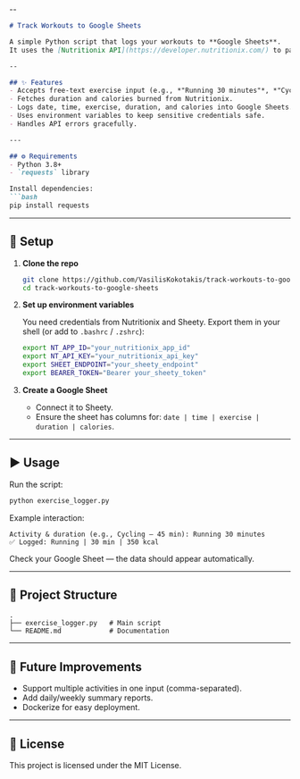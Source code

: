 --

````markdown
# Track Workouts to Google Sheets

A simple Python script that logs your workouts to **Google Sheets**.  
It uses the [Nutritionix API](https://developer.nutritionix.com/) to parse natural-language exercise descriptions and the [Sheety API](https://sheety.co/) to record the results in a spreadsheet.

--

## ✨ Features
- Accepts free-text exercise input (e.g., *"Running 30 minutes"*, *"Cycling 45 min"*).
- Fetches duration and calories burned from Nutritionix.
- Logs date, time, exercise, duration, and calories into Google Sheets.
- Uses environment variables to keep sensitive credentials safe.
- Handles API errors gracefully.

---

## ⚙️ Requirements
- Python 3.8+
- `requests` library

Install dependencies:
```bash
pip install requests
````

---

## 🔑 Setup

1. **Clone the repo**

   ```bash
   git clone https://github.com/VasilisKokotakis/track-workouts-to-google-sheets.git
   cd track-workouts-to-google-sheets
   ```

2. **Set up environment variables**

   You need credentials from Nutritionix and Sheety.
   Export them in your shell (or add to `.bashrc` / `.zshrc`):

   ```bash
   export NT_APP_ID="your_nutritionix_app_id"
   export NT_API_KEY="your_nutritionix_api_key"
   export SHEET_ENDPOINT="your_sheety_endpoint"
   export BEARER_TOKEN="Bearer your_sheety_token"
   ```

3. **Create a Google Sheet**

   * Connect it to Sheety.
   * Ensure the sheet has columns for:
     `date | time | exercise | duration | calories`.

---

## ▶️ Usage

Run the script:

```bash
python exercise_logger.py
```

Example interaction:

```
Activity & duration (e.g., Cycling – 45 min): Running 30 minutes
✅ Logged: Running | 30 min | 350 kcal
```

Check your Google Sheet — the data should appear automatically.

---

## 📂 Project Structure

```
.
├── exercise_logger.py   # Main script
└── README.md            # Documentation
```

---

## 🚀 Future Improvements

* Support multiple activities in one input (comma-separated).
* Add daily/weekly summary reports.
* Dockerize for easy deployment.

---

## 📝 License

This project is licensed under the MIT License.


